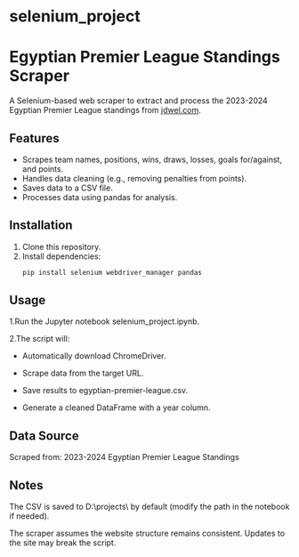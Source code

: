 # selenium_project
# Egyptian Premier League Standings Scraper

A Selenium-based web scraper to extract and process the 2023-2024 Egyptian Premier League standings from [jdwel.com](https://jdwel.com/).

## Features
- Scrapes team names, positions, wins, draws, losses, goals for/against, and points.
- Handles data cleaning (e.g., removing penalties from points).
- Saves data to a CSV file.
- Processes data using pandas for analysis.

## Installation
1. Clone this repository.
2. Install dependencies:
   ```bash
   pip install selenium webdriver_manager pandas

## Usage
1.Run the Jupyter notebook selenium_project.ipynb.

2.The script will:

- Automatically download ChromeDriver.
   
- Scrape data from the target URL.
   
- Save results to egyptian-premier-league.csv.

- Generate a cleaned DataFrame with a year column.

## Data Source
Scraped from: 2023-2024 Egyptian Premier League Standings

## Notes
The CSV is saved to D:\projects\ by default (modify the path in the notebook if needed).

The scraper assumes the website structure remains consistent. Updates to the site may break the script.
